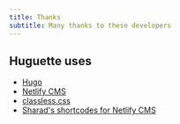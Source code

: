 ```yaml
---
title: Thanks
subtitle: Many thanks to these developers
---
```

## Huguette uses
- [Hugo](https://gohugo.io)
- [Netlify CMS](https://www.netlifycms.org/)
- [classless.css](https://classless.de/)
- [Sharad's shortcodes for Netlify CMS](https://github.com/sharadcodes/hugo-shortcodes-netlify-cms)